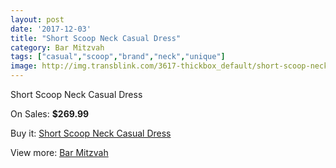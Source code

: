 ```yaml
---
layout: post
date: '2017-12-03'
title: "Short Scoop Neck Casual Dress"
category: Bar Mitzvah
tags: ["casual","scoop","brand","neck","unique"]
image: http://img.transblink.com/3617-thickbox_default/short-scoop-neck-casual-dress.jpg
---
```

Short Scoop Neck Casual Dress

On Sales: **$269.99**
<a href="https://www.transblink.com/en/bar-mitzvah/1146-short-scoop-neck-casual-dress.html"><amp-img layout="responsive" width="600" height="600" src="//img.transblink.com/3617-thickbox_default/short-scoop-neck-casual-dress.jpg" alt="Short Scoop Neck Casual Dress 0" /></a>
<a href="https://www.transblink.com/en/bar-mitzvah/1146-short-scoop-neck-casual-dress.html"><amp-img layout="responsive" width="600" height="600" src="//img.transblink.com/3619-thickbox_default/short-scoop-neck-casual-dress.jpg" alt="Short Scoop Neck Casual Dress 1" /></a>
<a href="https://www.transblink.com/en/bar-mitzvah/1146-short-scoop-neck-casual-dress.html"><amp-img layout="responsive" width="600" height="600" src="//img.transblink.com/3618-thickbox_default/short-scoop-neck-casual-dress.jpg" alt="Short Scoop Neck Casual Dress 2" /></a>

Buy it: [Short Scoop Neck Casual Dress](https://www.transblink.com/en/bar-mitzvah/1146-short-scoop-neck-casual-dress.html "Short Scoop Neck Casual Dress")

View more: [Bar Mitzvah](https://www.transblink.com/en/2-bar-mitzvah "Bar Mitzvah")